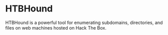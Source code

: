# HTBHound
HTBHound is a powerful tool for enumerating subdomains, directories, and files on web machines hosted on Hack The Box.
